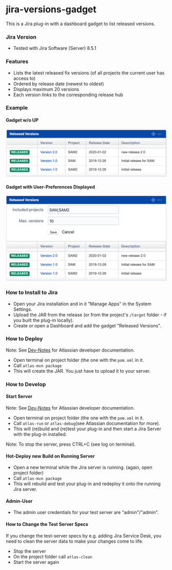 # jira-versions-gadget
This is a Jira plug-in with a dashboard gadget to list released versions.

### Jira Version
* Tested with Jira Software (Server) 8.5.1

### Features
* Lists the latest released fix versions (of all projects the current user has access to)
* Ordered by release date (newest to oldest)
* Displays maximum 20 versions
* Each version links to the corresponding release hub


### Example
#### Gadget w/o UP
![Example](/doc/example.png)

#### Gadget with User-Preferences Displayed
![Example-with-user-preferences](/doc/example-userpref.png)


### How to Install to Jira
* Open your Jira installation and in it "Manage Apps" in the System Settings.
* Upload the JAR from the release (or from the project's ``/target`` folder - if you built the plug-in locally).
* Create or open a Dashboard and add the gadget "Released Versions".

### How to Deploy
Note: See [Dev-Notes](https://github.com/ingomohr/jira-versions-gadget/wiki/Dev-Notes) for Atlassian developer documentation.

* Open terminal on project folder (the one with the ``pom.xml`` in it.
* Call ``atlas-mvn package``
* This will create the JAR. You just have to upload it to your server.

### How to Develop
#### Start Server
Note: See [Dev-Notes](https://github.com/ingomohr/jira-versions-gadget/wiki/Dev-Notes) for Atlassian developer documentation.

* Open terminal on project folder (the one with the ``pom.xml`` in it.
* Call ``atlas-run`` or ``atlas-debug``(see Atlassian documentation for more).
* This will (re)build and (re)test your plug-in and then start a Jira Server with the plug-in installed.

Note: To stop the server, press CTRL+C (see log on terminal).

#### Hot-Deploy new Build on Running Server
* Open a new terminal while the Jira server is running. (again, open project folder)
* Call ``atlas-mvn package``
* This will rebuild and test your plug-in and redeploy it onto the running Jira server.


#### Admin-User
* The admin user credentials for your test server are "admin"/"admin".


#### How to Change the Test Server Specs
If you change the test-server specs by e.g. adding Jira Service Desk, you need to clean the server data to make your changes come to life.

* Stop the server
* On the project folder call ``atlas-clean``
* Start the server again
